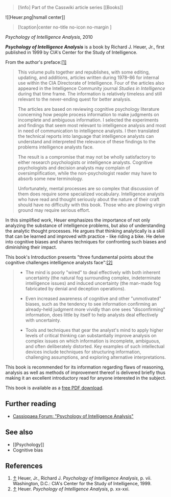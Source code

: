 > [!info] Part of the Casswiki article series [[Books]]

![[Heuer.png|hsmall center]]
> [!caption|center no-title no-icon no-margin ]
> 
_Psychology of Intelligence Analysis_, 2010

_**Psychology of Intelligence Analysis**_ is a book by Richard J. Heuer, Jr., first published in 1999 by CIA's Center for the Study of Intelligence.

From the author's preface:[\[1\]](#cite_note-1)

> This volume pulls together and republishes, with some editing, updating, and additions, articles written during 1978–86 for internal use within the CIA Directorate of Intelligence. Four of the articles also appeared in the Intelligence Community journal _Studies in Intelligence_ during that time frame. The information is relatively timeless and still relevant to the never-ending quest for better analysis.
> 
> The articles are based on reviewing cognitive psychology literature concerning how people process information to make judgments on incomplete and ambiguous information. I selected the experiments and findings that seem most relevant to intelligence analysis and most in need of communication to intelligence analysts. I then translated the technical reports into language that intelligence analysts can understand and interpreted the relevance of these findings to the problems intelligence analysts face.
> 
> The result is a compromise that may not be wholly satisfactory to either research psychologists or intelligence analysts. Cognitive psychologists and decision analysts may complain of oversimplification, while the non-psychologist reader may have to absorb some new terminology.
> 
> Unfortunately, mental processes are so complex that discussion of them does require some specialized vocabulary. Intelligence analysts who have read and thought seriously about the nature of their craft should have no difficulty with this book. Those who are plowing virgin ground may require serious effort.

In this simplified work, Heuer emphasizes the importance of not only analyzing the substance of intelligence problems, but also of understanding the analytic thought processes. He argues that thinking analytically is a skill that can be learned and improved with practice - like riding a bike. He delve into cognitive biases and shares techniques for confronting such biases and diminishing their impact.

This book's Introduction presents "three fundamental points about the cognitive challenges intelligence analysts face":[\[2\]](#cite_note-2)

> *   The mind is poorly "wired" to deal effectively with both inherent uncertainty (the natural fog surrounding complex, indeterminate intelligence issues) and induced uncertainty (the man-made fog fabricated by denial and deception operations).
> 
> *   Even increased awareness of cognitive and other "unmotivated" biases, such as the tendency to see information confirming an already-held judgment more vividly than one sees "disconfirming" information, does little by itself to help analysts deal effectively with uncertainty.
> 
> *   Tools and techniques that gear the analyst's mind to apply higher levels of critical thinking can substantially improve analysis on complex issues on which information is incomplete, ambiguous, and often deliberately distorted. Key examples of such intellectual devices include techniques for structuring information, challenging assumptions, and exploring alternative interpretations.

This book is recommended for its information regarding flaws of reasoning, analysis as well as methods of improvement thereof is delivered briefly thus making it an excellent introductory read for anyone interested in the subject.

This book is available as a [free PDF download](Psychology_of_Intelligence.pdf).

Further reading
---------------

*   [Cassiopaea Forum: "Psychology of Intelligence Analysis"](https://cassiopaea.org/forum/index.php/topic,2569.0.html)

See also
--------

*   [[Psychology]]
*   Cognitive bias

References
----------

1.  [↑](#cite_ref-1) Heuer, Jr., Richard J. _Psychology of Intelligence Analysis_, p. vii. Washington, D.C.: CIA's Center for the Study of Intelligence, 1999.
2.  [↑](#cite_ref-2) Heuer. _Psychology of Intelligence Analysis_, p. xx-xxi.